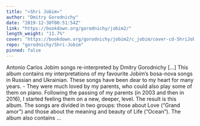 ```yaml
---
title: "«Shri Jobim»"
author: "Dmitry Gorodnichy"
date: "2019-12-30T00:51:54Z"
link: "https://bookdown.org/gorodnichy/jobim2/"
length_weight: "11.7%"
cover: "https://bookdown.org/gorodnichy/jobim2/c_jobim/cover-cd-ShriJobim.jpg"
repo: "gorodnichy/Shri-Jobim"
pinned: false
---
```


Antonio Carlos Jobim songs re-interpreted by Dmitry Gorodnichy [...] This album contains my interpretations of my favourite Jobim’s bosa-nova songs in Russian and Ukrainian.
These songs have been dear to my heart for many years. -
They were much loved by my parents, who could also play some of them on piano.
Following the passing of my parents (in 2003 and then in 2016), I started feeling them on a new, deeper, level. The result is this album. The songs are divided in two groups: those about Love (“Grand amor”) and those about the meaning and beauty of Life (“Ocean”).
The album also contains ...
